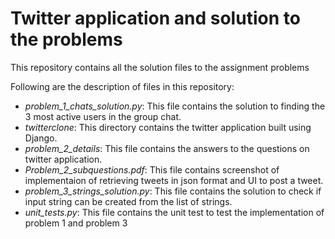 # Twitter application and solution to the problems

This repository contains all the solution files to the assignment problems

Following are the description of files in this repository:
- *problem_1_chats_solution.py*: This file contains the solution to finding the 3 most active users in the group chat.
- *twitterclone*: This directory contains the twitter application built using Django.
- *problem_2_details*: This file contains the answers to the questions on twitter application.
- *Problem_2_subquestions.pdf*: This file contains screenshot of implementaion of retrieving tweets in json format and UI to post a tweet.
- *problem_3_strings_solution.py*: This file contains the solution to check if input string can be created from the list of strings.
- *unit_tests.py*: This file contains the unit test to test the implementation of problem 1 and problem 3 
